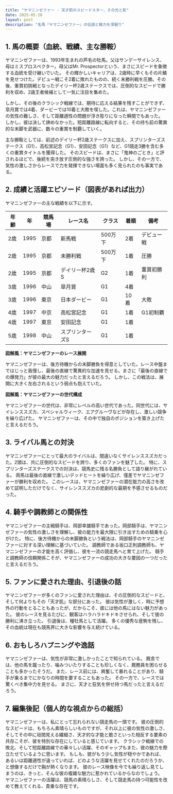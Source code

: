 ```yaml
---
title: "ヤマニンゼファー - 天才肌のスピードスター、その光と影"
date: 2025-05-28
layout: post
description: "名馬『ヤマニンゼファー』の伝説と魅力を深堀り"
---
```


## 1. 馬の概要（血統、戦績、主な勝鞍）

ヤマニンゼファーは、1993年生まれの芦毛の牡馬。父はサンデーサイレンス、母はミスプロスペクター。母父はMr. Prospectorという、まさにスピードを象徴する血統を受け継いでいた。  その輝かしいキャリアは、2歳時に早くもその片鱗を見せつけた。デビュー戦こそ2着に敗れたものの、続く未勝利戦を圧勝。その後、重賞初挑戦となったデイリー杯2歳ステークスでは、圧倒的なスピードで勝利を収め、2歳王者候補として一気に注目を集めた。

しかし、その後のクラシック戦線では、期待に応える結果を残すことができず、皐月賞では4着、ダービーでは10着と大敗を喫した。これは、ヤマニンゼファーの気性の難しさ、そして距離適性の問題が浮き彫りになった瞬間でもあった。  しかし、彼は決して諦めなかった。短距離路線に転向すると、その持ち前の驚異的な末脚を武器に、数々の重賞を制覇していく。

主な勝鞍としては、前述のデイリー杯2歳ステークスに加え、スプリンターズステークス（G1）、高松宮記念（G1）、安田記念（G1）など、G1競走3勝を含む多くの重賞タイトルを獲得した。  そのスピードは、まさに「鬼神のごとき」と評されるほどで、後続を突き放す圧倒的な強さを誇った。  しかし、その一方で、気性の激しさからレースで力を発揮できない場面も多く見られたのも事実である。


## 2. 成績と活躍エピソード（図表があれば出力）

ヤマニンゼファーの主な戦績を以下に示す。

| 年齢 | 年 | 競馬場 | レース名 | クラス | 着順 | 備考 |
|---|---|---|---|---|---|---|
| 2歳 | 1995 | 京都 | 新馬戦 | 500万下 | 2着 | デビュー戦 |
| 2歳 | 1995 | 京都 | 未勝利戦 | 500万下 | 1着 | 圧勝 |
| 2歳 | 1995 | 京都 | デイリー杯2歳S | G2 | 1着 | 重賞初勝利 |
| 3歳 | 1996 | 中山 | 皐月賞 | G1 | 4着 | |
| 3歳 | 1996 | 東京 | 日本ダービー | G1 | 10着 | 大敗 |
| 4歳 | 1997 | 中京 | 高松宮記念 | G1 | 1着 | G1初制覇 |
| 4歳 | 1997 | 東京 | 安田記念 | G1 | 1着 | |
| 5歳 | 1998 | 中山 | スプリンターズS | G1 | 1着 | |


**図解風：ヤマニンゼファーのレース展開**

ヤマニンゼファーは、後方待機からの末脚勝負を得意としていた。レース中盤まではじっと我慢し、最後の直線で驚異的な加速を見せる。まさに「最後の直線での爆発力」が彼の最大の魅力だったと言えるだろう。  しかし、この戦法は、展開に大きく左右されるという弱点も抱えていた。


**図解風：ヤマニンゼファーの世代構成**

ヤマニンゼファーの世代は、非常にレベルの高い世代であった。同世代には、サイレンススズカ、スペシャルウィーク、エアグルーヴなどが存在し、激しい競争を繰り広げた。  ヤマニンゼファーは、その中で独自のポジションを築き上げたと言えるだろう。


## 3. ライバル馬との対決

ヤマニンゼファーにとって最大のライバルは、間違いなくサイレンススズカだった。2頭は、共に圧倒的なスピードを誇り、多くのファンを魅了した。  特に、スプリンターズステークスでの対決は、競馬史に残る名勝負として語り継がれている。  両馬は最後の直線で激しいデッドヒートを繰り広げ、僅差でヤマニンゼファーが勝利を収めた。  このレースは、ヤマニンゼファーの潜在能力の高さを改めて証明しただけでなく、サイレンススズカの悲劇的な最期を予感させるものだった。


## 4. 騎手や調教師との関係性

ヤマニンゼファーの主戦騎手は、岡部幸雄騎手であった。岡部騎手は、ヤマニンゼファーの気性の激しさを理解し、彼の能力を最大限に引き出すための騎乗を心がけた。  特に、後方待機からの末脚勝負という戦法は、岡部騎手のヤマニンゼファーに対する深い理解に基づいていた。  調教師である坂口正則調教師も、ヤマニンゼファーの才能を高く評価し、彼を一流の競走馬へと育て上げた。  騎手と調教師の信頼関係こそが、ヤマニンゼファーの成功の大きな要因の一つだったと言えるだろう。


## 5. ファンに愛された理由、引退後の話

ヤマニンゼファーが多くのファンに愛された理由は、その圧倒的なスピードと、そして何よりもその「天才肌」な部分にあった。  彼は気性が激しく、時に予想外の行動をとることもあったが、だからこそ、彼には他の馬にはない魅力があった。  彼のレースを見るたびに、観客はハラハラドキドキさせられ、そして彼の勝利に沸き立った。  引退後は、種牡馬として活躍。  多くの優秀な産駒を残し、その血統は現在も競馬界に大きな影響を与え続けている。


## 6. おもしろハプニングや逸話

ヤマニンゼファーは、気性が非常に激しかったことで知られている。  厩舎では、他の馬を蹴ったり、噛みついたりすることも珍しくなく、厩務員を困らせることも多かったそうだ。  また、レース前には、興奮して暴れることがあり、騎手が乗るまでにかなりの時間を要することもあった。  その一方で、レースでは驚くべき集中力を見せる。  まさに、天才と狂気を併せ持つ馬だったと言えるだろう。


## 7. 編集後記（個人的な視点からの総括）

ヤマニンゼファーは、私にとって忘れられない競走馬の一頭です。  彼の圧倒的なスピードは、もちろん素晴らしいものですが、それ以上に彼の気性の激しさ、そしてその中に垣間見える繊細さ、天才的な才能と脆さといった相反する要素の共存こそが、彼を特別な存在にしていると感じています。  クラシック戦線での敗北、そして短距離路線での華々しい活躍、そのギャップもまた、彼の魅力を際立たせているように思います。  もしも、彼がもう少し気性が穏やかであれば、あるいは距離適性が違っていれば、どのような活躍を見せてくれたのだろうか、と想像するだけで胸が熱くなります。  彼のレース映像を今でも繰り返し見てしまうのは、きっと、そんな彼の複雑な魅力に惹かれているからなのでしょう。  ヤマニンゼファーの活躍は、競馬の素晴らしさ、そして競走馬の持つ可能性を改めて教えてくれる、貴重な存在です。
